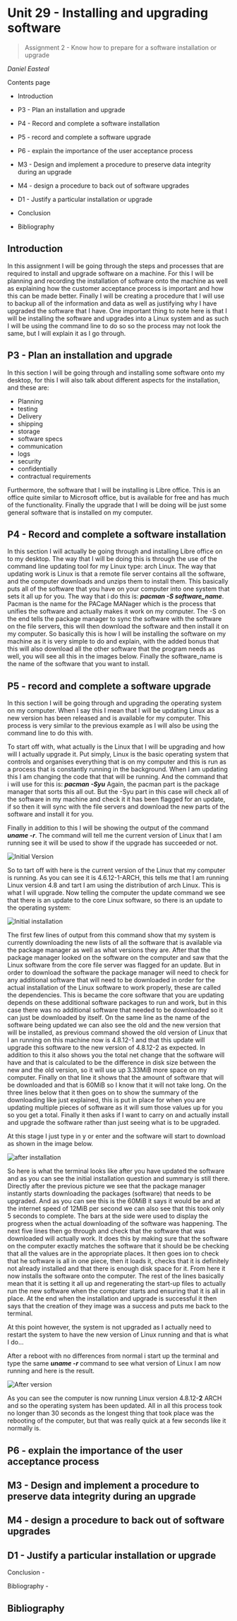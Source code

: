 # **Unit 29 - Installing and upgrading software**

> Assignment 2 - Know how to prepare for a software installation or upgrade 

_Daniel Easteal_

<div style="page-break-after: always;"></div>

Contents page 

* Introduction
 
* P3 - Plan an installation and upgrade
 
* P4 - Record and complete a software installation
 
* P5 - record and complete a software upgrade
 
* P6 - explain the importance of the user acceptance process
 
* M3 - Design and implement a procedure to preserve data integrity during an upgrade
 
* M4 - design a procedure to back out of software upgrades
 
* D1 - Justify a particular installation or upgrade
 
* Conclusion
 
* Bibliography

<div style="page-break-after: always;"></div>

## Introduction

In this assignment I will be going through the steps and processes that are required to install and upgrade software on a machine. For this I will be planning and recording the installation of software onto the machine as well as explaining how the customer acceptance process is important and how this can be made better. Finally I will be creating a procedure that I will use to backup all of the information and data as well as justifying why I have upgraded the software that I have. One important thing to note here is that I will be installing the software and upgrades into a Linux system and as such I will be using the command line to do so so the process may not look the same, but I will explain it as I go through. 

## P3 - Plan an installation and upgrade
 
In this section I will be going through and installing some software onto my desktop, for this I will also talk about different aspects for the installation, and these are:

* Planning 
* testing 
* Delivery 
* shipping
* storage
* software specs 
* communication
* logs
* security
* confidentially
* contractual requirements

Furthermore, the software that I will be installing is Libre office. This is an office quite similar to Microsoft office, but is available for free and has much of the functionality. Finally the upgrade that I will be doing will be just some general software that is installed on my computer.


 
## P4 - Record and complete a software installation

In this section I will actually be going through and installing Libre office on to my desktop. The way that I will be doing this is through the use of the command line updating tool for my Linux type: arch Linux. The way that updating work is Linux is that a remote file server contains all the software, and the computer downloads and unzips them to install them. This basically puts all of the software that you have on your computer into one system that sets it all up for you. The way that i do this is: ***pacman -S software_name***. Pacman is the name for the PACage MANager which is the process that unifies the software and actually makes it work on my computer. The -S on the end tells the package manager to sync the software with the software on the file servers, this will then download the software and then install it on my computer. So basically this is how I will be installing the software on my machine as it is very simple to do and explain, with the added bonus that this will also download all the other software that the program needs as well, you will see all this in the images below. Finally the software_name is the name of the software that you want to install. 
 
## P5 - record and complete a software upgrade

In this section I will be going through and upgrading the operating system on my computer. When I say this I mean that I will be updating Linux as a new version has been released and is available for my computer. This process is very similar to the previous example as I will also be using the command line to do this with.

To start off with, what actually is the Linux that I will be upgrading and how will I actually upgrade it. Put simply, Linux is the basic operating system that controls and organises everything that is on my computer and this is run as a process that is constantly running in the background. When I am updating this I am changing the code that that will be running. And the command that i will use for this is: ***pacman -Syu*** Again, the pacman part is the package manager that sorts this all out. But the -Syu part in this case will check all of the software in my machine and check it it has been flagged for an update, if so then it will sync with the file servers and download the new parts of the software and install it for you. 

Finally in addition to this I will be showing the output of the command ***uname -r***. The command will tell me the current version of Linux that I am running see it will be used to show if the upgrade has succeeded or not.

![Initial Version](u29img/initialversionFIX.png)

So to tart off with here is the current version of the Linux that my computer is running. As you can see it is 4.6.12-1-ARCH, this tells me that I am running Linux version 4.8 and tart I am using the distribution of arch Linux. This is what I will upgrade. Now telling the computer the update command we see that there is an update to the core Linux software, so there is an update to the operating system: 

![Initial installation](u29img/initialinstallFIX.png)

The first few lines of output from this command show that my system is currently downloading the new lists of all the software that is available via the package manager as well as what versions they are. After that the package manager looked on the software on the computer and saw that the Linux software from the core file server was flagged for an update. But in order to download the software the package manager will  need to check for any additional software that will need to be downloaded in order for the actual installation of the Linux software to work properly, these are called the dependencies. This is became the core software that you are updating depends on these additional software packages to run and work, but in this case there was no additional software that needed to be downloaded so it can just be downloaded by itself. On the same line as the name of the software being updated we can also see the old and the new version that will be installed, as previous command showed the old version of Linux that I an running on this machine now is 4.8.12-1 and that this update will upgrade this software to the new version of 4.8.12-2 as expected. In addition to this it also shows you the total net change that the software will have and that is calculated to be the difference in disk size between the new and the old version, so it will use up 3.33MiB more space on my computer. Finally on that line it shows that the amount of software that will be downloaded and that is 60MiB so I know that it will not take long. On the three lines below that it then goes on to show the summary of the downloading like just explained, this is put in place for when you are updating multiple pieces of software as it will sum those values up for you so you get a total. Finally it then asks if I want to carry on and actually install and upgrade the software rather than just seeing what is to be upgraded. 

At this stage I just type in y or enter and the software will start to download as shown in the image below. 

![after installation](u29img/afterinstallFIX.png)

So here is what the terminal looks like after you have updated the software and as you can see the initial installation question and summary is still there. Directly after the previous picture we see that the package manager instantly starts downloading the packages (software) that needs to be upgraded. And as you can see this is the 60MiB it says it would be and at the internet speed of 12MiB per second we can also see that this took only 5 seconds to complete. The bars at the side were used to display the progress when the actual downloading of the software was happening. The next five lines then go through and check that the software that was downloaded will actually work. It does this by making sure that the software on the computer exactly matches the software that it should be be checking that all the values are in the appropriate places. It then goes ion to check that he software is all in one piece, then it loads it, checks that it is definitely not already installed and that there is enough disk space for it. From here it now installs the software onto the computer. The rest of the lines basically mean that it is setting it all up and regenerating the start-up files to actually run the new software when the computer starts and ensuring that it is all in place. At the end when the installation and upgrade is successful it then says that the creation of they image was a success and puts me back to the terminal.  

At this point however, the system is not upgraded as I actually need to restart the system to have the new version of Linux running and that is what I do...

After a reboot with no differences from normal i start up the terminal and type the same ***uname -r*** command to see what version of Linux I am now running and here is the result. 

![After version](u29img/afterversionFIX.png)

As you can see the computer is now running Linux version 4.8.12-**2** ARCH and so the operating system has been updated. All in all this process took no longer than 30 seconds as the longest thing that took place was the rebooting of the computer, but that was really quick at a few seconds like it normally is. 
 
## P6 - explain the importance of the user acceptance process
 
## M3 - Design and implement a procedure to preserve data integrity during an upgrade
 
## M4 - design a procedure to back out of software upgrades
 
## D1 - Justify a particular installation or upgrade

Conclusion - 

Bibliography - 


<div style="page-break-after: always;"></div>

## Bibliography


